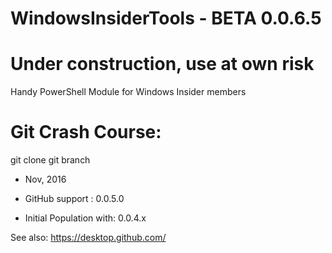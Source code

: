 # WindowsInsiderTools - BETA 0.0.6.5
# Under construction, use at own risk
Handy PowerShell Module for Windows Insider members

# Git Crash Course:

  git clone <Gitub url>
  git branch <branche name>

+ Nov, 2016

+ GitHub support         : 0.0.5.0
+ Initial Population with: 0.0.4.x

See also: https://desktop.github.com/
